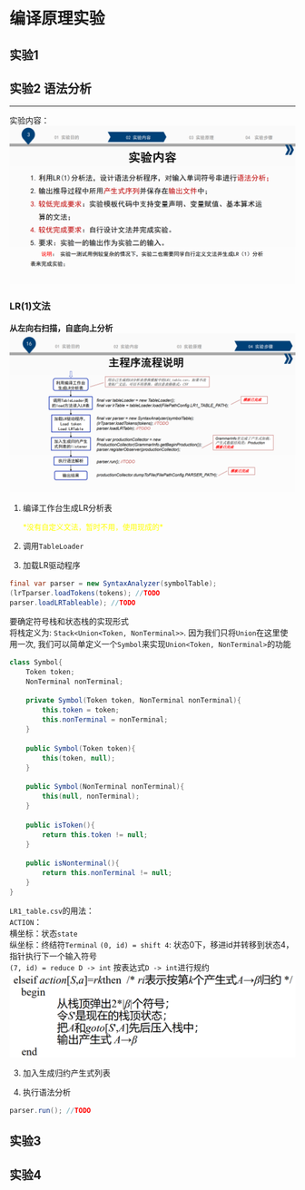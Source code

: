 # 编译原理实验
## 实验1
## 实验2 语法分析
___
实验内容：
![实验内容](img/实验内容.png)
### LR(1)文法
**从左向右扫描，自底向上分析**
![主程序流程](img/mainstep.png)
1. 编译工作台生成LR分析表  

   <font color=yellow size = 2>  
   *没有自定义文法，暂时不用，使用现成的*
   </font>

2. 调用`TableLoader`

2. 加载LR驱动程序
``` java
final var parser = new SyntaxAnalyzer(symbolTable);
(lrTparser.loadTokens(tokens); //TODO
parser.loadLRTableable); //TODO
```
要确定符号栈和状态栈的实现形式  
将栈定义为: `Stack<Union<Token, NonTerminal>>`. 
因为我们只将`Union`在这里使用一次, 我们可以简单定义一个`Symbol`来实现`Union<Token, NonTerminal>`的功能
``` java
class Symbol{
    Token token;
    NonTerminal nonTerminal;

    private Symbol(Token token, NonTerminal nonTerminal){
        this.token = token;
        this.nonTerminal = nonTerminal;
    }

    public Symbol(Token token){
        this(token, null);
    }

    public Symbol(NonTerminal nonTerminal){
        this(null, nonTerminal);
    }

    public isToken(){
        return this.token != null;
    }

    public isNonterminal(){
        return this.nonTerminal != null;
    }
}
```

`LR1_table.csv`的用法：  
`ACTION`：  
横坐标：状态`state`  
纵坐标：终结符`Terminal`
`(0, id) = shift 4`: 状态0下，移进id并转移到状态4，指针执行下一个输入符号  
`(7, id) = reduce D -> int` 按表达式`D -> int`进行规约
![](img/LR.png)

3. 加入生成归约产生式列表


4. 执行语法分析
``` java
parser.run(); //TODO
```
## 实验3
## 实验4
